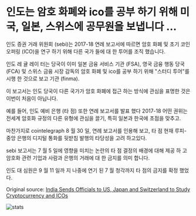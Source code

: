 # 인도는 암호 화폐와 ico를 공부 하기 위해 미국, 일본, 스위스에 공무원을 보냅니다 ...

인도 증권 거래 위원회 (sebi)는 2017-18 연례 보고서에 따르면 암호 화폐 및 초기 코인 오퍼링 (ICO)을 연구 하기 위해 다른 국가 들에 대 한 투어를 조직 했습니다.

인도 레 귤 레이 터는 당국이 이미 일본 금융 서비스 기관 (FSA), 영국 금융 행동 당국 (FCA) 및 스위스 금융 시장 감독의 암호 화폐 및 ico를 공부 하기 위해 "스터디 투어"를 시행 한 것으로 보고 기관 (finma).

이 보고서는 인도 당국이 다른 국가가 암호 화폐에 접근 하는 방식에 관심을 표명한 것은 이번이 처음이 아닙니다.

예를 들어, 인도 예비 은행 (타 점) 또한 연례 보고서를 발표 했다 2017-18 어떤 권위는 전세계 암호화 규정의 다른 유형에 관심을 끌기, 특히 일본과 한국에 초점을 맞추고.

마찬가지로 cointelegraph 8 월 30 일, 연례 보고서를 인용해 보고, 타 점 현재 루피-중앙 은행의 디지털 통화를 뒷받침 발행의 타당성을 고려 하고있다.

sebi 보고서는 7 월 5 일에 영향을 미치는 논란의 타 점 결정의 배경에 대해 제공 하 고 암호화 관련 기업과 사람과 은행의 거래에 대 한 금지를 의미 합니다.

인도 대 심원은 9 월 11 일까 지 나중에 연기 된 7 월 청각까지 타 점의 금지를 확정 했었다.

Original source: [India Sends Officials to US, Japan and Switzerland to Study Cryptocurrency and ICOs](https://cointelegraph.com/news/india-sends-officials-to-us-japan-and-switzerland-to-study-cryptocurrency-and-icos)

![stats](https://c.statcounter.com/11760860/0/a89fa40b/1/ "stats")